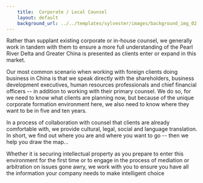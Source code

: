 ```yaml
---
    title:  Corporate / Local Counsel 
    layout: default
    background_url: ../../templates/sylvester/images/background_img_02.jpg
---
```

Rather than supplant existing corporate or in-house counsel, we generally work in tandem with them to ensure a more full understanding of the Pearl River Delta and Greater China is presented as clients enter or expand in this market.

Our most common scenario when working with foreign clients doing business in China is that we speak directly with the shareholders, business development executives, human resources professionals and chief financial officers -- in addition to working with their primary counsel. We do so, for we need to know what clients are planning now, but because of the unique corporate formation environment here, we also need to know where they want to be in five and ten years.

In a process of collaboration with counsel that clients are already comfortable with, we provide cultural, legal, social and language translation. In short, we find out where you are and where you want to go -- then we help you draw the map…

Whether it is securing intellectual property as you prepare to enter this environment for the first time or to engage in the process of mediation or arbitration on issues gone awry, we work with you to ensure you have all the information your company needs to make intelligent choice

